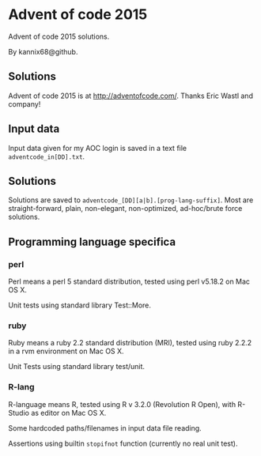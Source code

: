 # Advent of code 2015

Advent of code 2015 solutions.

By kannix68@github.

## Solutions

Advent of code 2015 is at <http://adventofcode.com/>.
Thanks Eric Wastl and company!

## Input data

Input data given for my AOC login is saved in a text file
`adventcode_in[DD].txt`.

## Solutions

Solutions are saved to `adventcode_[DD][a|b].[prog-lang-suffix]`.
Most are straight-forward, plain, non-elegant, non-optimized, ad-hoc/brute
force solutions.

## Programming language specifica

### perl
Perl means a perl 5 standard distribution,
tested using perl v5.18.2 on Mac OS X.

Unit tests using standard library Test::More.

### ruby
Ruby means a ruby 2.2 standard distribution (MRI),
tested using ruby 2.2.2 in a rvm environment on Mac OS X.

Unit Tests using standard library test/unit.

### R-lang
R-language means R, tested using R v 3.2.0 (Revolution R Open),
with R-Studio as editor on Mac OS X.

Some hardcoded paths/filenames in input data file reading.

Assertions using builtin `stopifnot` function (currently no real unit test).
